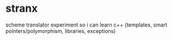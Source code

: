 # stranx

scheme translator experiment so i can learn c++ (templates, smart pointers/polymorphism, libraries, exceptions)
